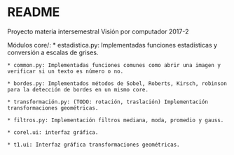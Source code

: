 # README #

Proyecto materia intersemestral Visión por computador 2017-2

Módulos core/:
    * estadistica.py: Implementadas funciones estadísticas y conversión a escalas de grises.
    
    * common.py: Implementadas funciones comunes como abrir una imagen y verificar si un texto es número o no.
    
    * bordes.py: Implementados métodos de Sobel, Roberts, Kirsch, robinson para la detección de bordes en un mismo core.
    
    * transformación.py: (TODO: rotación, traslación) Implementación transformaciones geométricas.
    
    * filtros.py: Implementación filtros mediana, moda, promedio y gauss.
    
    * corel.ui: interfaz gráfica.
    
    * t1.ui: Interfaz gráfica transformaciones geométricas.

 
